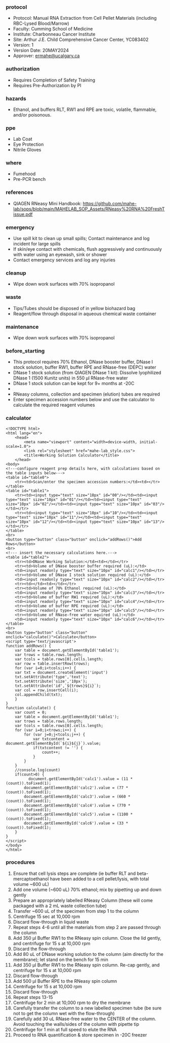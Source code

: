 
### protocol
- Protocol: Manual RNA Extraction from Cell Pellet Materials (including RBC-Lysed Blood/Marrow)
- Faculty: Cumming School of Medicine
- Institute: Charbonneau Cancer Institute
- Site: Arthur J.E. Child Comprehensive Cancer Center, YC083402
- Version: 1
- Version Date: 20MAY2024
- Approver: ermahe@ucalgary.ca

### authorization
- Requires Completion of Safety Training
- Requires Pre-Authorization by PI

### hazards
- Ethanol, and buffers RLT, RW1 and RPE are toxic, volatile, flammable, and/or poisonous.

### ppe
- Lab Coat
- Eye Protection
- Nitrile Gloves

### where
- Fumehood
- Pre-PCR bench

### references
- QIAGEN RNeasy Mini Handbook: https://github.com/mahe-lab/sops/blob/main/MAHELAB_SOP_Assets/RNeasy%20RNA%20FreshTissue.pdf

### emergency
- Use spill kit to clean up small spills; Contact maintenance and log incident for large spills
- If skin/eye contact with chemicals, flush aggressively and continuously with water using an eyewash, sink or shower
- Contact emergency services and log any injuries

### cleanup
- Wipe down work surfaces with 70% isopropanol

### waste
- Tips/Tubes should be disposed of in yellow biohazard bag
- Reagent/flow through disposal in aqueous chemical waste container

### maintenance
- Wipe down work surfaces with 70% isopropanol

### before_starting
- This protocol requires 70% Ethanol, DNase booster buffer, DNase I stock solution, buffer RW1, buffer RPE and RNase-free (DEPC) water
- DNase 1 stock solution (from QIAGEN DNase 1 kit): Dissolve lyophilized DNase 1 (1500 Kunitz units) in 550 μl RNase-free water
- DNase 1 stock solution can be kept for 9+ months at -20C
- 
- RNeasy columns, collection and specimen (elution) tubes are required
- Enter specimen accession numbers below and use the calculator to calculate the required reagent volumes

### calculator
~~~~
<!DOCTYPE html>
<html lang="en">
	<head>
		<meta name="viewport" content="width=device-width, initial-scale=1.0">
		<link rel="stylesheet" href="mahe-lab_style.css">
		<title>Working Solution Calculator</title>
	</head>
<body>
<!---configure reagent prep details here, with calculations based on the table inputs below--->
<table id="table0">
	<tr><td>Scan/enter the specimen accession numbers:</td><td></tr>
</table>
<table id="table1">
	<tr><td><input type="text" size="10px" id="00"/></td><td><input type="text" size="10px" id="01"/></td><td><input type="text" size="10px" id="02"/></td><td><input type="text" size="10px" id="03"/></td></tr>
	<tr><td><input type="text" size="10px" id="10"/></td><td><input type="text" size="10px" id="11"/></td><td><input type="text" size="10px" id="12"/></td><td><input type="text" size="10px" id="13"/></td></tr>
</table>
<br>
<button type="button" class="button" onclick="addRows()">Add Rows</button>
<br>
<!--- insert the necessary calculations here.--->
<table id="table2">
	<tr><td>DNase Working Solution:</td><td></td></tr>
	<tr><td>Volume of DNase booster buffer required (uL):</td>
	<td><input readonly type="text" size="10px" id="calc1"/></td></tr>
	<tr><td>Volume of DNase I stock solution required (uL):</td>
	<td><input readonly type="text" size="10px" id="calc2"/></td></tr>
	<tr><td></td><td></td></tr>
	<tr><td>Volume of 70% Ethanol required (uL):</td>
	<td><input readonly type="text" size="10px" id="calc3"/></td></tr>
	<tr><td>Volume of buffer RW1 required (uL):</td>
	<td><input readonly type="text" size="10px" id="calc4"/></td></tr>
  	<tr><td>Volume of buffer RPE required (uL):</td>
	<td><input readonly type="text" size="10px" id="calc5"/></td></tr>
   	<tr><td>Volume of RNase-free water equired (uL):</td>
	<td><input readonly type="text" size="10px" id="calc6"/></td></tr>
</table>
<br>
<button type="button" class="button" onclick="calculate()">Calculate</button>
<script type='text/javascript'>
function addRows() {
    var table = document.getElementById('table1');
    var trows = table.rows.length;
    var tcols = table.rows[0].cells.length;
    var row = table.insertRow(trows);
    for (var i=0;i<tcols;i++) {
	var txt = document.createElement('input')
	txt.setAttribute('type','text');
	txt.setAttribute('size','10px');
	txt.setAttribute('id',`${trows}${i}`);
	var col = row.insertCell(i);
	col.appendChild(txt);
    }
}	
function calculate() {
    var count = 0;
    var table = document.getElementById('table1');
    var trows = table.rows.length;
    var tcols = table.rows[0].cells.length;
    for (var i=0;i<trows;i++) {
        for (var j=0;j<tcols;j++) {
            var txtcontent = document.getElementById(`${i}${j}`).value;
            if(txtcontent != '') {
                count++;
            }
        }
    }
    //console.log(count)
    if(count>0) {
	      document.getElementById('calc1').value = (11 * (count)).toFixed(1);
        document.getElementById('calc2').value = (77 * (count)).toFixed(1);
        document.getElementById('calc3').value = (660 * (count)).toFixed(1);
        document.getElementById('calc4').value = (770 * (count)).toFixed(1);
        document.getElementById('calc5').value = (1100 * (count)).toFixed(1);
        document.getElementById('calc6').value = (33 * (count)).toFixed(1);
    }
}
</script>
</body>
</html>
~~~~

### procedures
1. Ensure that cell lysis steps are complete (ie buffer RLT and beta-mercaptoethanol have been added to a cell pellet/lysis, with total volume ~600 uL)
2. Add one volume (~600 uL) 70% ethanol; mix by pipetting up and down gently
3. Prepare an appropriately labelled RNeasy Column (these will come packaged with a 2 mL waste collection tube)
4. Transfer ~600 uL of the specimen from step 1 to the column
5. Centrifuge 15 sec at 10,000 rpm
6. Discard flow-through in liquid waste
7. Repeat steps 4-6 until all the materials from step 2 are passed through the column
8. Add 350 μl Buffer RW1 to the RNeasy spin column. Close the lid gently, and centrifuge for 15 s at 10,000 rpm
9. Discard the flow-through
10. Add 80 uL of DNase working solution to the column (aim directly for the membrane); let stand on the bench for 15 min
11. Add 350 μl Buffer RW1 to the RNeasy spin column. Re-cap gently, and centrifuge for 15 s at 10,000 rpm
12. Discard flow-through
13. Add 500 μl Buffer RPE to the RNeasy spin column
14. Centrifuge for 15 s at 10,000 rpm
15. Discard flow-through
16. Repeat steps 13-15
17. Centrifuge for 2 min at 10,000 rpm to dry the membrane
18. Carefully transfer the column to a new labelled specimen tube (be sure not to get the column wet with the flow-through)
19. Carefully add 30 uL RNase-free water to the CENTER of the column. Avoid touching the walls/sides of the column with pipette tip
20. Centrifuge for 1 min at full speed to elute the RNA
21. Proceed to RNA quantification & store specimen in -20C freezer
